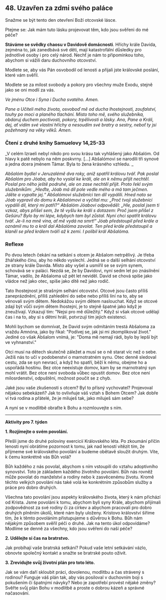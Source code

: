 ## 48. **Uzavřen za zdmi svého paláce**

Snažme se být tento den otevření Boží otcovské lásce.

Ptejme se: Jak mám tuto lásku projevovat těm, kdo jsou svěřeni do mé péče?

**Stáváme se svědky chaosu v Davidově domácnosti**. Hříchy krále Davida, zejména to, jak zanedbává své děti, mají katastrofální důsledky pro jednotlivé osoby i pro celý národ. Nechť je nám to připomínkou toho, abychom si vážili daru duchovního otcovství.

Modlete se, aby vás Pán osvobodil od lenosti a přijali jste královské poslání, které vám svěřil.

Modlete se za milost svobody a pokory pro všechny muže Exodu, stejně jako se oni modlí za vás.

_Ve jménu Otce i Syna i Ducha svatého. Amen._

_Pane a Učiteli mého života, osvoboď mě od ducha lhostejnosti, zoufalství, touhy po moci a planého tlachání. Místo toho mě, svého služebníka, obdaruj duchem poctivosti, pokory, trpělivosti a lásky. Ano, Pane a Králi, dej, ať vidím své vlastní hříchy a nesoudím své bratry a sestry, neboť ty jsi požehnaný na věky věků. Amen._

### Čtení z druhé knihy Samuelovy 14,25-33

_V celém Izraeli nebyl nikdo pro svou krásu tak vyhlášený jako Abšalóm. Od hlavy k patě nebylo na něm poskvrny. [...] Abšalómovi se narodili tři synové a jedna dcera jménem Támar. Byla to žena krásného vzhledu. _

_Abšalóm bydlel v Jeruzalémě dva roky, aniž spatřil královu tvář. Pak poslal Abšalóm pro Jóaba, aby ho vyslal ke králi, ale on k němu přijít nechtěl. Poslal pro něho ještě podruhé, ale on zase nechtěl přijít. Proto řekl svým služebníkům: „Hleďte, Jóab má díl pole vedle mého a má tam ječmen. Jděte a vypalte jej.“ Abšalómovi služebníci ten díl vypálili. Hned nato se Jóab vypravil do domu k Abšalómovi a vyčítal mu: „Proč tvoji služebníci vypálili díl, který mi patří?“ Abšalóm Jóabovi odpověděl: „Hle, poslal jsem ti vzkaz, abys přišel sem, že tě vyšlu ke králi s dotazem: Proč jsem přišel z Gešúru? Bylo by mi lépe, kdybych tam byl zůstal. Nyní chci spatřit královu tvář. Je-li na mně vina, ať mě vydá na smrt!“ Jóab předstoupil před krále a oznámil mu to a král dal Abšalóma zavolat. Ten před krále předstoupil a klaněl se před králem tváří až k zemi. I políbil král Abšalóma._

### Reflexe

Po dvou letech čekání na setkání s otcem je Abšalom netrpělivý. Je třeba žhářského činu, aby ho někdo vyslechl. Jedná se o další selhání otcovství ze strany krále Davida. Místo aby vyšel a usmířil se se svým synem, schovává se v paláci. Nezdá se, že by Davidovi, nyní sedm let po znásilnění Támar, vadilo, že Abšaloma už pět let neviděl. David se chová spíše jako vládce než jako otec, spíše jako dítě než jako rodič.

Tato lhostejnost je strašným selhání otcovství. Otcové jsou často příliš zaneprázdnění, příliš zahledění do sebe nebo příliš líní na to, aby se věnovali svým dětem. Nedokážou svým dětem naslouchat. Když se otcové zdají být vůči svým dětem lhostejní, je to stejně špatné jako když je zneužívají. Vzkazují tím: "Nejsi pro mě důležitý." Když si však otcové udělají čas i na to, aby si s dětmi hráli, potvrzují tím jejich existenci.

Mohli bychom se domnívat, že David svým odmítáním trestá Abšaloma za vraždu Amnóna, jako by říkal: "Podívej se, jak jsi mi zkomplikoval život." Jediné co však Abšalom vnímá, je: "Doma mě nemají rádi, bylo by lepší být ve vyhnanství."

Otci musí na dětech skutečně záležet a musí se o ně starat víc než o sebe. Ježíš nás to učí v podobenství o marnotratném synu. Otec denně sledoval cestu, zda se syn nevrací, a když ho spatří, běží k němu, obejme ho a uspořádá hostinu. Bez otce neexistuje domov, kam by se marnotratný syn mohl vrátit. Bez otce není svoboda vůbec opustit domov. Bez otce není milosrdenství, odpuštění, možnost poučit se z chyb.

Jaké jsou vaše zkušenosti s otcem? Byl to přísný vychovatel? Projevoval nějakou sebekázeň? Jak to ovlivňuje váš vztah s Bohem Otcem? Jak dobře ví tvá rodina a přátelé, že je miluješ tak, jako miluješ sám sebe?

A nyní se v modlitbě obraťte k Bohu a rozmlouvejte s ním.

---

**Aktivity pro 7. týden**

**1. Rozjímejte o svém povolání.**

Přešli jsme do druhé poloviny exercicií Královského léta. Po zkoumání příčin lenosti nyní obrátíme pozornost k tomu, jak nad leností vítězit tím, že přijmeme své královského povolání a budeme obětavě sloužit druhým. Víte, k čemu konkrétně vás Bůh volá?

Bůh každého z nás povolal, abychom s ním vstoupili do vztahu adoptivního synovství. Toto je základem každého životního povolání. Bůh nás rovněž může povolat do manželství a rodiny nebo k zasvěcenému životu. Kromě těchto velkých povolání nás také volá ke konkrétním způsobům služby a práce pro dobro druhých.

Všechna tato povolání jsou aspekty královského života, který k nám přichází od Krista. Jsme povoláni k tomu, abychom byli syny Krále, abychom přijímali zodpovědnost za své rodiny či za církev a abychom pracovali pro dobro druhých plněním úkolů, které nám byly uloženy. Kristovo království šíříme tím, že k těmto povoláním přistupujeme s důvěrou k Bohu. Bůh nám nějakým způsobem svěřil péči o druhé. Jak na tento úkol odpovídáme? Modlíme se denně za všechny, kdo jsou svěřeni do naší péče?

**2. Udělejte si čas na bratrstvo.**

Jak probíhají vaše bratrská setkání? Pokud vaše letní setkávání vázlo, obnovte společný kontakt a snažte se bratrské pouto oživit.

**3. Zrevidujte svůj životní plán pro toto léto.**

Jak se vám daří skloubit práci, dovolenou, modlitbu a čas strávený s rodinou? Funguje váš plán tak, aby vás posiloval v duchovním boji s pokušením či špatnými návyky? Nebo je zapotřebí provést nějaké změny? Svěřte svůj plán Bohu v modlitbě a proste o dobrou kázeň a správné načasování.

